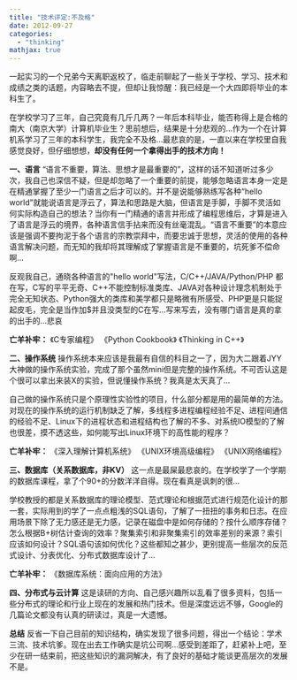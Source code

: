 ```yaml
---
title: "技术评定:不及格"
date: 2012-09-27
categories: 
  - "thinking"
mathjax: true
---
```


一起实习的一个兄弟今天离职返校了，临走前聊起了一些关于学校、学习、技术和成绩之类的话题，内容略去不提，但却让我惊醒：我已经是一个大四即将毕业的本科生了。

在学校学习了三年，自己究竟有几斤几两？一年后本科毕业，能否称得上是合格的南大（南京大学）计算机毕业生？思前想后，结果是十分悲观的...作为一个在计算机系学习了三年的本科学生，我完全不及格...最悲哀的是，一直以来在学校里自我感觉良好，但仔细想想，**却没有任何一个拿得出手的技术方向！**

<!--more-->

**一、语言** “语言不重要，算法、思想才是最重要的”，这样的话不知道听过多少次，我自己也深信不疑，但是却忽略了一个重要的前提，能够忽略语言本身一定是在精通掌握了至少一门语言之后才可以的。并不是说能够熟练写各种“hello world”就能说语言是浮云了，算法和思路是大脑，但语言是手脚，手脚不灵活如何实际构造自己的想法？当你有一门精通的语言并形成了编程思维后，才算是进入了语言是浮云的境界，各种语言信手拈来而没有丝毫混乱。“语言不重要”的本意应该是强调不要拘泥于各个语言的宗教崇拜中，而要忠诚于思想，灵活的使用的各种语言解决问题，而无知的我却将其理解成了掌握语言是不重要的，坑死爹不偿命啊...

反观我自己，通晓各种语言的"hello world"写法，C/C++/JAVA/Python/PHP 都在写，C写的平平无奇、C++不能控制标准类库、JAVA对各种设计理念机制处于完全无知状态、Python强大的类库和美学都只是略微有所感受、PHP更是只能捉起皮毛，完全是当作加$并且没类型的C在写...写来写去，没有哪门语言是真的拿的出手的...悲哀

**亡羊补牢：** 《C专家编程》 《Python Cookbook》 《Thinking in C++》

**二、操作系统** 操作系统本来应该是我最有自信的科目之一了，因为大二跟着JYY大神做的操作系统实验，完成了那个虽然mini但是完整的操作系统。不可否认这是个很可以拿出来装X的实验，但说懂操作系统？我真是太天真了...

自己做的操作系统只是个原理性实验性的项目，什么部分都是用的最简单的方法。对现在的操作系统的运行机制缺乏了解，多线程多进程编程经验不足、进程间通信的经验不足、Linux下的进程状态和进程结构也了解的不多、对系统IO模型的了解也很差，摸不透这些，如何能写出Linux环境下的高性能的程序？

**亡羊补牢：** 《深入理解计算机系统》 《UNIX环境高级编程》 《UNIX网络编程》

**三、数据库（关系数据库，非KV）** 这一点是最屎最悲哀的。在学校学了一个学期的数据库课程，拿了个90+的分数洋洋自得。现在看真是讽刺的很...

学校教授的都是关系数据库的理论模型、范式理论和根据范式进行规范化设计的那一套，实际用到的学了一点点粗浅的SQL语句，了解了一扭扭的事务和日志。在应用场景下除了无力感还是无力感，记录在磁盘中是如何存储的？按什么顺序存储？怎么根据B+树估计查询的效率？聚集索引和非聚集索引的效率差别的来源？索引应该如何设计？SQL语句该如何优化？这些都知之甚少，更别提高一些层次的反范式设计、分表优化、分布式数据库设计了...

**亡羊补牢：** 《数据库系统：面向应用的方法》

**四、分布式与云计算** 这是读研的方向、自己感兴趣所以乱看了很多资料，包括一些分布式的理论和行业上现在的发展和热门技术。但是深度远远不够，Google的几篇论文都没有认真的研读过，真是一大遗憾。

**总结** 反省一下自己目前的知识结构，确实发现了很多问题，得出一个结论：学术三流、技术坑爹。现在出去工作确实是坑公司啊...感受到差距了，赶紧补上吧，至少在研一结束前，把这些知识的漏洞解决，有了良好的基础才能谈更高层次的发展不是。
